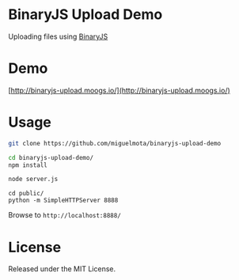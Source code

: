 # BinaryJS Upload Demo

Uploading files using [BinaryJS](http://binaryjs.com/)

# Demo

[http://binaryjs-upload.moogs.io/](http://binaryjs-upload.moogs.io/)

# Usage

```bash
git clone https://github.com/miguelmota/binaryjs-upload-demo
```

```bash
cd binaryjs-upload-demo/
npm install
```

```bash
node server.js
```

```
cd public/
python -m SimpleHTTPServer 8888
```
Browse to `http://localhost:8888/`

# License

Released under the MIT License.
